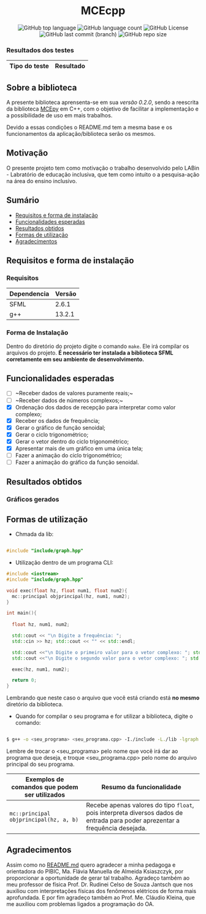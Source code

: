 <div align="center">

# MCEcpp

![GitHub top language](https://img.shields.io/github/languages/top/MauricioPaivadaSilva/MCEcpp) ![GitHub language count](https://img.shields.io/github/languages/count/MauricioPaivadaSilva/MCEcpp) ![GitHub License](https://img.shields.io/github/license/MauricioPaivadaSilva/MCEcpp) ![GitHub last commit (branch)](https://img.shields.io/github/last-commit/MauricioPaivadaSilva/MCEcpp/main) ![GitHub repo size](https://img.shields.io/github/repo-size/MauricioPaivadaSilva/MCEcpp)

</div>

### Resultados dos testes

<div align="center">

| Tipo do teste | Resultado |
|---|---|


</div>

## Sobre a biblioteca
A presente biblioteca aprensenta-se em sua *versão 0.2.0*, sendo a reescrita da biblioteca [MCEpy](https://github.com/MauricioPaivadaSilva/MCEpy) em C++, com o objetivo de facilitar a implementação e a possibilidade de uso em mais trabalhos.

Devido a essas condições o README.md tem a mesma base e os funcionamentos da aplicação/biblioteca serão os mesmos.

## Motivação

O presente projeto tem como motivação o trabalho desenvolvido pelo LABin - Labratório de educação inclusiva, que tem como intuito o a pesquisa-ação na área do ensino inclusivo.

## Sumário
* [Requisitos e forma de instalação](#requisitos-e-forma-de-instalação)
* [Funcionalidades esperadas](#funcionalidades-esperadas)
* [Resultados obtidos](#resultados-obtidos)
* [Formas de utilização](#formas-de-utilização)
* [Agradecimentos](#agradecimentos)
## Requisitos e forma de instalação


### Requisitos
<div align="center">

|Dependencia | Versão|
|---|---|
| SFML | 2.6.1 |
| g++ | 13.2.1 |

</div>

### Forma de Instalação

Dentro do diretório do projeto digite o comando `make`. Ele irá compilar os arquivos do projeto. **É necessário ter instalada a biblioteca SFML corretamente em seu ambiente de desenvolvimento.**

## Funcionalidades esperadas

- [ ] ~Receber dados de valores puramente reais;~
- [ ] ~Receber dados de números complexos;~
- [X] Ordenação dos dados de recepção para interpretar como valor complexo;
- [X] Receber os dados de frequência;
- [X] Gerar o gráfico de função senoidal;
- [X] Gerar o ciclo trigonométrico;
- [X] Gerar o vetor dentro do ciclo trigonométrico;
- [X] Apresentar mais de um gráfico em uma única tela;
- [ ] Fazer a animação do ciclo trigonométrico;
- [ ] Fazer a animação do gráfico da função senoidal.

## Resultados obtidos

### Gráficos gerados

## Formas de utilização

* Chmada da lib:

```cpp

#include "include/graph.hpp"
```

* Utilização dentro de um programa CLI:

```cpp
#include <iostream>
#include "include/graph.hpp"

void exec(float hz, float num1, float num2){
  mc::principal objprincipal(hz, num1, num2);
}

int main(){
  
  float hz, num1, num2;

  std::cout << "\n Digite a frequência: ";
  std::cin >> hz; std::cout << "" << std::endl;

  std::cout <<"\n Digite o primeiro valor para o vetor complexo: "; std::cin >> num1; std::cout << "" << std::endl;
  std::cout <<"\n Digite o segundo valor para o vetor complexo: "; std::cin >> num2; std::cout << "" << std::endl;

  exec(hz, num1, num2);

  return 0;
}
```

Lembrando que neste caso o arquivo que você está criando está **no mesmo** diretório da biblioteca.

<!--
Lembrando que **todos** os dados devem ser inseridos como _str_. Assim como o parametro `"None"` **deve** ser mantido como segundo argumento, caso seja alterado, a lib irá trabalhar em modo de teste, gerando dados e salvando os mesmos.

Pode ser atribuido como valor imaginário tanto _i_ como _j_. E no caso dos gráficos animados, é necessário inserir _Hz_ após o valor, como no exemplo.
-->

* Quando for compilar o seu programa e for utilizar a biblioteca, digite o comando:

```bash

$ g++ -o <seu_programa> <seu_programa.cpp> -I./include -L./lib -lgraph -Wl,-rpath=./lib

```

Lembre de trocar o <seu_programa> pelo nome que você irá dar ao programa que deseja, e troque <seu_programa.cpp> pelo nome do arquivo principal do seu programa.

<div align="center">

|Exemplos de comandos que podem ser utilizados | Resumo da funcionalidade|
|---|---|
| `mc::principal objprincipal(hz, a, b)` | Recebe apenas valores do tipo `float`, pois interpreta diversos dados de entrada para poder aprezentar a frequência desejada. |

</div>

## Agradecimentos

 Assim como no [README.md](https://github.com/MauricioPaivadaSilva/MCEpy) quero agradecer a minha pedagoga e orientadora do PIBIC, Ma. Flávia Manuella de Almeida Ksiaszczyk, por proporcionar a oportunidade de gerar tal trabalho. Agradeço também ao meu professor de física Prof. Dr. Rudinei Celso de Souza Jantsch que nos auxiliou com interpretações físicas dos fenômenos elétricos de forma mais aprofundada. E por fim agradeço também ao Prof. Me. Cláudio Kleina, que me auxiliou com problemas ligados a programação do OA.
